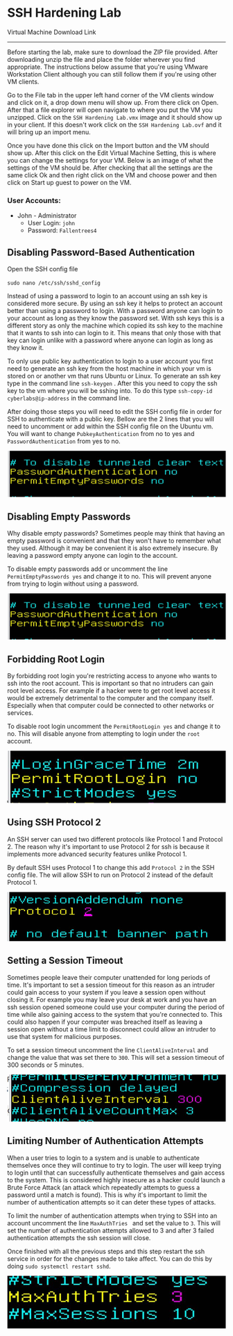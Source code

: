 # 



# SSH Hardening Lab

Virtual Machine Download Link

------

Before starting the lab, make sure to download the ZIP file provided. After downloading unzip the file and place the folder wherever you find appropriate. The instructions below assume that you're using VMware Workstation Client although you can still follow them if you're using other VM clients.

Go to the File tab in the upper left hand corner of the VM clients window and click on it, a drop down menu will show up. From there click on Open. After that a file explorer will open navigate to where you put the VM you unzipped. Click on the `SSH Hardening Lab.vmx` image and it should show up in your client. If this doesn't work click on the `SSH Hardening Lab.ovf` and it will bring up an import menu. 

Once you have done this click on the Import button and the VM should show up. After this click on the Edit Virtual Machine Setting, this is where you can change the settings for your VM. Below is an image of what the settings of the VM should be. After checking that all the settings are the same click Ok and then right click on the VM and choose power and then click on Start up guest to power on the VM.



### User Accounts:



- John - Administrator
  - User Login: `john`
  - Password: `Fallentrees4`



## Disabling Password-Based Authentication

Open the SSH config file

`sudo nano /etc/ssh/sshd_config` 

Instead of using a password to login to an account using an ssh key is considered more secure. By using an ssh key it helps to protect an account better than using a password to login. With a password anyone can login to your account as long as they know the password set. With ssh keys this is a different story as only the machine which copied its ssh key to the machine that it wants to ssh into can login to it. This means that only those with that key can login unlike with a password where anyone can login as long as they know it.

To only use public key authentication to login to a user account you first need to generate an ssh key from the host machine in which your vm is stored on or another vm that runs Ubuntu or Linux. To generate an ssh key type in the command line `ssh-keygen` . After this you need to copy the ssh key to the vm where you will be sshing into. To do this type `ssh-copy-id cyberlabs@ip-address` in the command line. 

After doing those steps you will need to edit the SSH config file in order for SSH to authenticate with a public key. Bellow are the 2 lines that you will need to uncomment or add within   the SSH config file on the Ubuntu vm. You will want to change `PubkeyAuthentication` from no to yes and `PasswordAuthentication` from yes to no.

![](https://github.com/liamb8/capstone/blob/main/Labs/SSH%20Hardening/Pictures/PasswordAuth.JPG)



## Disabling Empty Passwords

Why disable empty passwords? Sometimes people may think that having an empty password is convenient and that they won't have to remember what they used. Although it may be convenient it is also extremely insecure. By leaving a password empty anyone can login to the account.

To disable empty passwords add or uncomment the line `PermitEmptyPasswords yes` and change it to no. This will prevent anyone from trying to login without using a password.

![](https://github.com/liamb8/capstone/blob/main/Labs/SSH%20Hardening/Pictures/PasswordAuth.JPG)



## Forbidding Root Login

By forbidding root login you're restricting access to anyone who wants to ssh into the root account. This is important so that no intruders can gain root level access. For example if a hacker were to get root level access it would be extremely detrimental to the computer and the company itself. Especially when that computer could be connected to other networks or services.

To disable root login uncomment the `PermitRootLogin yes` and change it to no. This will disable anyone from attempting to login under the `root` account.

![](https://github.com/liamb8/capstone/blob/main/Labs/SSH%20Hardening/Pictures/PermitRootLogin.JPG)



## Using SSH Protocol 2

An SSH server can used two different protocols like Protocol 1 and Protocol 2. The reason why it's important to use Protocol 2 for ssh is because it implements more advanced security features unlike Protocol 1. 

By default SSH uses Protocol 1 to change this add `Protocol 2` in the SSH config file. The will allow SSH to run on Protocol 2 instead of the default Protocol 1.

![](https://github.com/liamb8/capstone/blob/main/Labs/SSH%20Hardening/Pictures/Protocol.JPG)



## Setting a Session Timeout

Sometimes people leave their computer unattended for long periods of time. It's important to set a session timeout for this reason as an intruder could gain access to your system if you leave a session open without closing it. For example you may leave your desk at work and you have an ssh session opened someone could use your computer during the period of time while also gaining access to the system that you're connected to. This could also happen if your computer was breached itself as leaving a session open without a time limit to disconnect could allow an intruder to use that system for malicious purposes.

To set a session timeout uncomment the line `ClientAliveInterval` and change the value that was set there to `300`. This will set a session timeout of 300 seconds or 5 minutes.

![](https://github.com/liamb8/capstone/blob/main/Labs/SSH%20Hardening/Pictures/ClientAliveInt.JPG)



## Limiting Number of Authentication Attempts

When a user tries to login to a system and is unable to authenticate themselves once they will continue to try to login. The user will keep trying to login until that can successfully authenticate themselves and gain access to the system. This is considered highly insecure as a hacker could launch a Brute Force Attack (an attack which repeatedly attempts to guess a password until a match is found). This is why it's important to limit the number of authentication attempts so it can deter these types of attacks. 

To limit the number of authentication attempts when trying to SSH into an account uncomment the line `MaxAuthTries ` and set the value to `3`. This will set the number of authentication attempts allowed to 3 and after 3 failed authentication attempts the ssh session will close.

Once finished with all the previous steps and this step restart the ssh service in order for the changes made to take affect. You can do this by doing `sudo systemctl restart sshd`. 

![](https://github.com/liamb8/capstone/blob/main/Labs/SSH%20Hardening/Pictures/MaxAuth.JPG)


